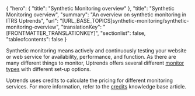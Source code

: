 {
  "hero": {
    "title": "Synthetic Monitoring overview"
  },
  "title": "Synthetic Monitoring overview",
  "summary": "An overview on synthetic monitoring in ITRS Uptrends",
  "url": "[URL_BASE_TOPICS]synthetic-monitoring/synthetic-monitoring-overview",
  "translationKey": "[FRONTMATTER_TRANSLATIONKEY]",
  "sectionlist": false,
  "tableofcontents": false
}

Synthetic monitoring means actively and continuously testing your website or web service for availability, performance, and function. As there are many different things to monitor, Uptrends offers several different [monitor types]([LINK_URL_1]) with different set-up options.

Uptrends uses credits to calculate the pricing for different monitoring services. For more information, refer to the [credits]([LINK_URL_2]) knowledge base article.